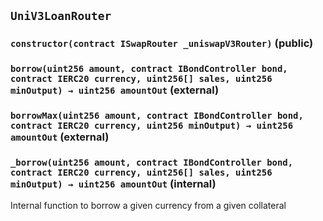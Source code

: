 ## `UniV3LoanRouter`

### `constructor(contract ISwapRouter _uniswapV3Router)` (public)

### `borrow(uint256 amount, contract IBondController bond, contract IERC20 currency, uint256[] sales, uint256 minOutput) → uint256 amountOut` (external)

### `borrowMax(uint256 amount, contract IBondController bond, contract IERC20 currency, uint256 minOutput) → uint256 amountOut` (external)

### `_borrow(uint256 amount, contract IBondController bond, contract IERC20 currency, uint256[] sales, uint256 minOutput) → uint256 amountOut` (internal)

Internal function to borrow a given currency from a given collateral
